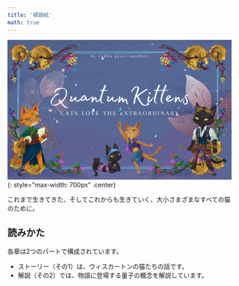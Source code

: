 ```yaml
---
title: '標題紙'
math: true
---
```


![](/assets/imgs/Quantum_Kittens_Cover.png){: style="max-width: 700px" .center}


これまで生きてきた、そしてこれからも生きていく、大小さまざまなすべての猫のために。



## 読みかた

各章は2つのパートで構成されています。
- ストーリー（その1）は、ウィスカートンの猫たちの話です。
- 解説（その2）では、物語に登場する量子の概念を解説しています。


